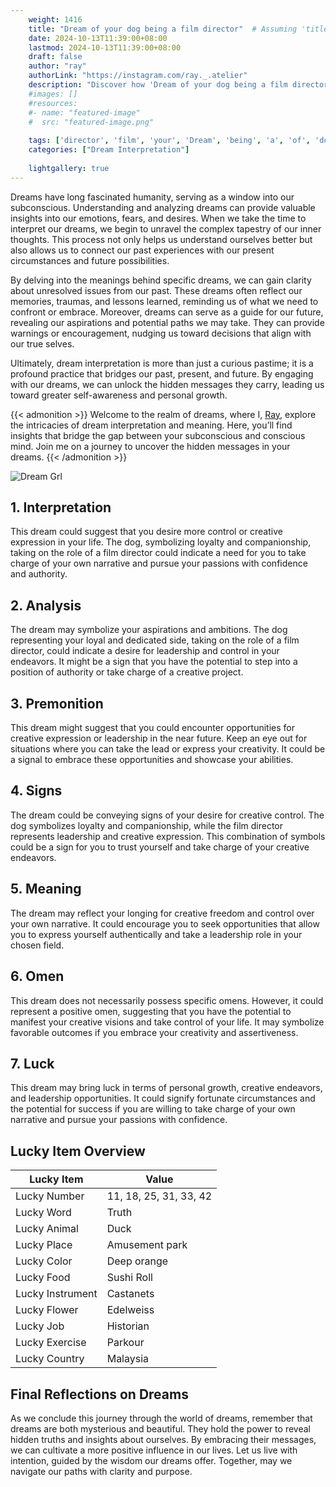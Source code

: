 ```yaml
---
    weight: 1416
    title: "Dream of your dog being a film director"  # Assuming 'title' column exists
    date: 2024-10-13T11:39:00+08:00
    lastmod: 2024-10-13T11:39:00+08:00
    draft: false
    author: "ray"
    authorLink: "https://instagram.com/ray._.atelier"
    description: "Discover how 'Dream of your dog being a film director' can interpret your future and uncover its significant meanings in your life."
    #images: []
    #resources:
    #- name: "featured-image"
    #  src: "featured-image.png"
    
    tags: ['director', 'film', 'your', 'Dream', 'being', 'a', 'of', 'dog']
    categories: ["Dream Interpretation"]
    
    lightgallery: true
---
```

    
Dreams have long fascinated humanity, serving as a window into our subconscious. Understanding and analyzing dreams can provide valuable insights into our emotions, fears, and desires. When we take the time to interpret our dreams, we begin to unravel the complex tapestry of our inner thoughts. This process not only helps us understand ourselves better but also allows us to connect our past experiences with our present circumstances and future possibilities.

By delving into the meanings behind specific dreams, we can gain clarity about unresolved issues from our past. These dreams often reflect our memories, traumas, and lessons learned, reminding us of what we need to confront or embrace. Moreover, dreams can serve as a guide for our future, revealing our aspirations and potential paths we may take. They can provide warnings or encouragement, nudging us toward decisions that align with our true selves.

Ultimately, dream interpretation is more than just a curious pastime; it is a profound practice that bridges our past, present, and future. By engaging with our dreams, we can unlock the hidden messages they carry, leading us toward greater self-awareness and personal growth.

{{< admonition >}}
Welcome to the realm of dreams, where I, [Ray](https://instagram.com/ray._.atelier), explore the intricacies of dream interpretation and meaning. Here, you’ll find insights that bridge the gap between your subconscious and conscious mind. Join me on a journey to uncover the hidden messages in your dreams.
{{< /admonition >}}

![Dream Grl](https://cdn.pixabay.com/photo/2017/11/02/03/35/gothic-2910057_1280.jpg "Dream Grl")

## 1. Interpretation
 This dream could suggest that you desire more control or creative expression in your life. The dog, symbolizing loyalty and companionship, taking on the role of a film director could indicate a need for you to take charge of your own narrative and pursue your passions with confidence and authority.

## 2. Analysis
 The dream may symbolize your aspirations and ambitions. The dog representing your loyal and dedicated side, taking on the role of a film director, could indicate a desire for leadership and control in your endeavors. It might be a sign that you have the potential to step into a position of authority or take charge of a creative project.

## 3. Premonition
 This dream might suggest that you could encounter opportunities for creative expression or leadership in the near future. Keep an eye out for situations where you can take the lead or express your creativity. It could be a signal to embrace these opportunities and showcase your abilities.

## 4. Signs
 The dream could be conveying signs of your desire for creative control. The dog symbolizes loyalty and companionship, while the film director represents leadership and creative expression. This combination of symbols could be a sign for you to trust yourself and take charge of your creative endeavors.

## 5. Meaning
 The dream may reflect your longing for creative freedom and control over your own narrative. It could encourage you to seek opportunities that allow you to express yourself authentically and take a leadership role in your chosen field.

## 6. Omen
 This dream does not necessarily possess specific omens. However, it could represent a positive omen, suggesting that you have the potential to manifest your creative visions and take control of your life. It may symbolize favorable outcomes if you embrace your creativity and assertiveness.

## 7. Luck
 This dream may bring luck in terms of personal growth, creative endeavors, and leadership opportunities. It could signify fortunate circumstances and the potential for success if you are willing to take charge of your own narrative and pursue your passions with confidence.

## Lucky Item Overview
| Lucky Item          | Value              |
|---------------|--------------------|
| Lucky Number        | 11, 18, 25, 31, 33, 42  |
| Lucky Word          | Truth |
| Lucky Animal        | Duck |
| Lucky Place         | Amusement park     |
| Lucky Color         | Deep orange     |
| Lucky Food          | Sushi Roll      |
| Lucky Instrument    | Castanets |
| Lucky Flower        | Edelweiss    |
| Lucky Job           | Historian       |
| Lucky Exercise      | Parkour  |
| Lucky Country       | Malaysia    |


##  Final Reflections on Dreams

As we conclude this journey through the world of dreams, remember that dreams are both mysterious and beautiful. They hold the power to reveal hidden truths and insights about ourselves. By embracing their messages, we can cultivate a more positive influence in our lives. Let us live with intention, guided by the wisdom our dreams offer. Together, may we navigate our paths with clarity and purpose.
